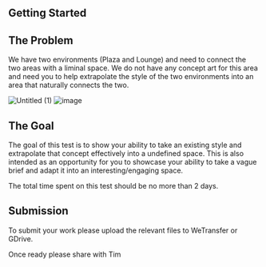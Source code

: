 ## Getting Started

## The Problem

We have two environments (Plaza and Lounge) and need to connect the two areas with a liminal space. We do not have any concept art for this area and need you to help extrapolate the style of the two environments into an area that naturally connects the two.

![Untitled (1)](https://user-images.githubusercontent.com/33485538/157899242-bb22f0dc-ae99-4fc4-85cb-cd48d2a9d142.jpg)
![image](https://user-images.githubusercontent.com/33485538/157899008-2f25c94f-0370-42c5-907e-3aaf445a1ec7.png)

## The Goal

The goal of this test is to show your ability to take an existing style and extrapolate that concept effectively into a undefined space. This is also intended as an opportunity for you to showcase your ability to take a vague brief and adapt it into an interesting/engaging space.

The total time spent on this test should be no more than 2 days.

## Submission

To submit your work please upload the relevant files to WeTransfer or GDrive. 

Once ready please share with Tim

